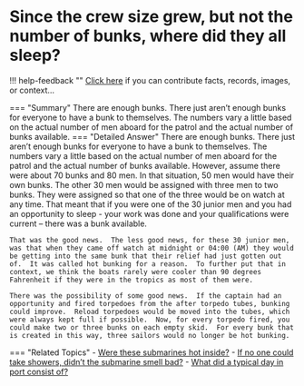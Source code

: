 # Since the crew size grew, but not the number of bunks, where did they all sleep?

!!! help-feedback ""
    <a href="/feedback/" data-feedback-link>Click here</a>
    if you can contribute facts, records, images, or context…

<a id="summary"></a>
=== "Summary"
    There are enough bunks. There just aren’t enough bunks for everyone to have a bunk to themselves. The numbers vary a little based on the actual number of men aboard for the patrol and the actual number of bunks available.
=== "Detailed Answer"
    There are enough bunks.  There just aren’t enough bunks for everyone to have a bunk to themselves.  The numbers vary a little based on the actual number of men aboard for the patrol and the actual number of bunks available.  However, assume there were about 70 bunks and 80 men.  In that situation, 50 men would have their own bunks.  The other 30 men would be assigned with three men to two bunks.  They were assigned so that one of the three would be on watch at any time.  That meant that if you were one of the 30 junior men and you had an opportunity to sleep - your work was done and your qualifications were current – there was a bunk available.

    That was the good news.  The less good news, for these 30 junior men, was that when they came off watch at midnight or 04:00 (AM) they would be getting into the same bunk that their relief had just gotten out of.  It was called hot bunking for a reason.  To further put that in context, we think the boats rarely were cooler than 90 degrees Fahrenheit if they were in the tropics as most of them were.

    There was the possibility of some good news.  If the captain had an opportunity and fired torpedoes from the after torpedo tubes, bunking could improve.  Reload torpedoes would be moved into the tubes, which were always kept full if possible.  Now, for every torpedo fired, you could make two or three bunks on each empty skid.  For every bunk that is created in this way, three sailors would no longer be hot bunking.
=== "Related Topics"
    - [Were these submarines hot inside?](./were-these-submarines-hot-inside.md#summary)
    - [If no one could take showers, didn’t the submarine smell bad?](./if-no-one-could-take-showers-didnt-the-submarine-smell-bad.md#summary)
    - [What did a typical day in port consist of?](./what-did-a-typical-day-in-port-consist-of.md#summary)